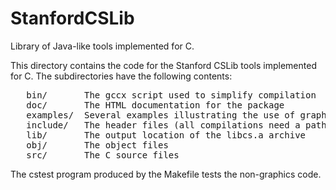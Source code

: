 # StanfordCSLib
Library of Java-like tools implemented for C.

<p>This directory contains the code for the Stanford CSLib tools implemented
for C. The subdirectories have the following contents:</p>

<pre>
   bin/       The gccx script used to simplify compilation
   doc/       The HTML documentation for the package
   examples/  Several examples illustrating the use of graphics
   include/   The header files (all compilations need a path to these)
   lib/       The output location of the libcs.a archive
   obj/       The object files
   src/       The C source files
</pre>

The cstest program produced by the Makefile tests the non-graphics code.
